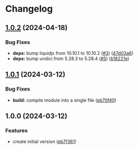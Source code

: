 # Changelog

## [1.0.2](https://github.com/parkerbxyz/render-liquid-file/compare/v1.0.1...v1.0.2) (2024-04-18)


### Bug Fixes

* **deps:** bump liquidjs from 10.10.1 to 10.10.2 ([#3](https://github.com/parkerbxyz/render-liquid-file/issues/3)) ([47d03a6](https://github.com/parkerbxyz/render-liquid-file/commit/47d03a622a6c875c4b7305bea918db1d4b110edd))
* **deps:** bump undici from 5.28.3 to 5.28.4 ([#5](https://github.com/parkerbxyz/render-liquid-file/issues/5)) ([b18221e](https://github.com/parkerbxyz/render-liquid-file/commit/b18221ed9ca97188213eab2e95b1ac94312ac0f6))

## [1.0.1](https://github.com/parkerbxyz/render-liquid-file/compare/v1.0.0...v1.0.1) (2024-03-12)


### Bug Fixes

* **build:** compile module into a single file ([eb70f40](https://github.com/parkerbxyz/render-liquid-file/commit/eb70f40449cbc21f9d677a0b32f6011289b003b0))

## 1.0.0 (2024-03-12)


### Features

* create initial version ([eb7f361](https://github.com/parkerbxyz/render-liquid-file/commit/eb7f361cee7da7dbab1e6d10767cafb29decdf68))
